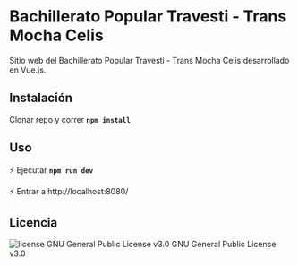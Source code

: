 # Bachillerato Popular Travesti - Trans Mocha Celis

Sitio web del Bachillerato Popular Travesti - Trans Mocha Celis desarrollado en Vue.js. 


## Instalación

Clonar repo y correr 
**`npm install`**

## Uso

 :zap: Ejecutar **`npm run dev`**

 :zap: Entrar a  http://localhost:8080/

## Licencia
<img src="https://img.shields.io/badge/license-GPL--3-brightgreen" alt="license GNU General Public License v3.0">   GNU General Public License v3.0

